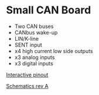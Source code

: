 # Small CAN Board

* Two CAN buses
* CANbus wake-up
* LIN/K-line
* SENT input
* x4 high current low side outputs
* x3 analog inputs
* x3 digital inputs

[Interactive pinout](https://rusefi.com/docs/pinouts/hellen/small-can-board/)

[Schematics rev A](https://rusefi.com/docs/ibom/small-can-board-a-ibom.html)
